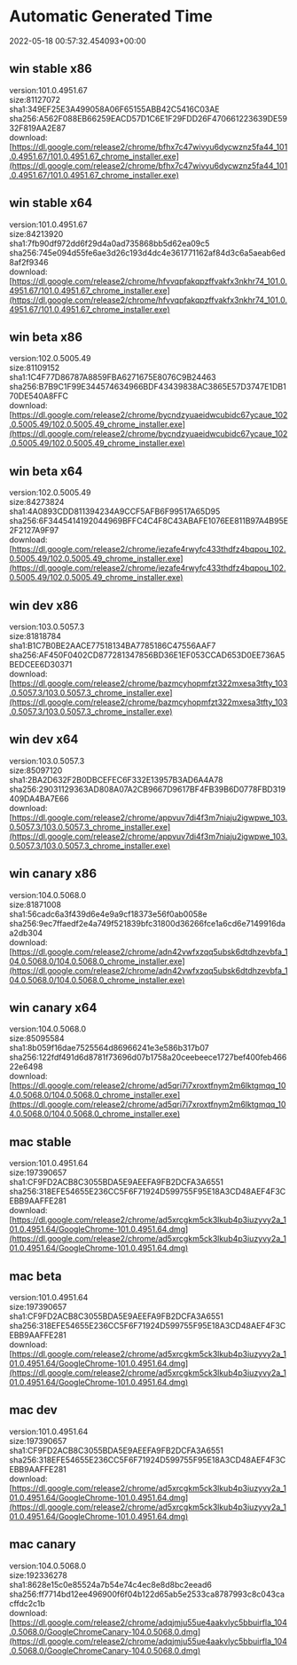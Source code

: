 # Automatic Generated Time
2022-05-18 00:57:32.454093+00:00

## win stable x86
version:101.0.4951.67  
size:81127072  
sha1:349EF25E3A499058A06F65155ABB42C5416C03AE  
sha256:A562F088EB66259EACD57D1C6E1F29FDD26F470661223639DE5932F819AA2E87  
download:[https://dl.google.com/release2/chrome/bfhx7c47wivyu6dycwznz5fa44_101.0.4951.67/101.0.4951.67_chrome_installer.exe](https://dl.google.com/release2/chrome/bfhx7c47wivyu6dycwznz5fa44_101.0.4951.67/101.0.4951.67_chrome_installer.exe)  

## win stable x64
version:101.0.4951.67  
size:84213920  
sha1:7fb90df972dd6f29d4a0ad735868bb5d62ea09c5  
sha256:745e094d55fe6ae3d26c193d4dc4e361771162af84d3c6a5aeab6ed8af2f9346  
download:[https://dl.google.com/release2/chrome/hfvvqpfakqpzffvakfx3nkhr74_101.0.4951.67/101.0.4951.67_chrome_installer.exe](https://dl.google.com/release2/chrome/hfvvqpfakqpzffvakfx3nkhr74_101.0.4951.67/101.0.4951.67_chrome_installer.exe)  

## win beta x86
version:102.0.5005.49  
size:81109152  
sha1:1C4F77D86787A8859FBA6271675E8076C9B24463  
sha256:B7B9C1F99E344574634966BDF43439838AC3865E57D3747E1DB170DE540A8FFC  
download:[https://dl.google.com/release2/chrome/bycndzyuaeidwcubidc67ycaue_102.0.5005.49/102.0.5005.49_chrome_installer.exe](https://dl.google.com/release2/chrome/bycndzyuaeidwcubidc67ycaue_102.0.5005.49/102.0.5005.49_chrome_installer.exe)  

## win beta x64
version:102.0.5005.49  
size:84273824  
sha1:4A0893CDD811394234A9CCF5AFB6F99517A65D95  
sha256:6F3445414192044969BFFC4C4F8C43ABAFE1076EE811B97A4B95E2F2127A9F97  
download:[https://dl.google.com/release2/chrome/iezafe4rwyfc433thdfz4bqpou_102.0.5005.49/102.0.5005.49_chrome_installer.exe](https://dl.google.com/release2/chrome/iezafe4rwyfc433thdfz4bqpou_102.0.5005.49/102.0.5005.49_chrome_installer.exe)  

## win dev x86
version:103.0.5057.3  
size:81818784  
sha1:B1C7B0BE2AACE77518134BA7785186C47556AAF7  
sha256:AF450F0402CD877281347856BD36E1EF053CCAD653D0EE736A5BEDCEE6D30371  
download:[https://dl.google.com/release2/chrome/bazmcyhopmfzt322mxesa3tfty_103.0.5057.3/103.0.5057.3_chrome_installer.exe](https://dl.google.com/release2/chrome/bazmcyhopmfzt322mxesa3tfty_103.0.5057.3/103.0.5057.3_chrome_installer.exe)  

## win dev x64
version:103.0.5057.3  
size:85097120  
sha1:2BA2D632F2B0DBCEFEC6F332E13957B3AD6A4A78  
sha256:29031129363AD808A07A2CB9667D9617BF4FB39B6D0778FBD319409DA4BA7E66  
download:[https://dl.google.com/release2/chrome/appvuv7di4f3m7niaju2igwpwe_103.0.5057.3/103.0.5057.3_chrome_installer.exe](https://dl.google.com/release2/chrome/appvuv7di4f3m7niaju2igwpwe_103.0.5057.3/103.0.5057.3_chrome_installer.exe)  

## win canary x86
version:104.0.5068.0  
size:81871008  
sha1:56cadc6a3f439d6e4e9a9cf18373e56f0ab0058e  
sha256:9ec7ffaedf2e4a749f521839bfc31800d36266fce1a6cd6e7149916daa2db304  
download:[https://dl.google.com/release2/chrome/adn42vwfxzqq5ubsk6dtdhzevbfa_104.0.5068.0/104.0.5068.0_chrome_installer.exe](https://dl.google.com/release2/chrome/adn42vwfxzqq5ubsk6dtdhzevbfa_104.0.5068.0/104.0.5068.0_chrome_installer.exe)  

## win canary x64
version:104.0.5068.0  
size:85095584  
sha1:8b059f16dae7525564d86966241e3e586b317b07  
sha256:122fdf491d6d8781f73696d07b1758a20ceebeece1727bef400feb46622e6498  
download:[https://dl.google.com/release2/chrome/ad5qri7i7xroxtfnym2m6lktgmqq_104.0.5068.0/104.0.5068.0_chrome_installer.exe](https://dl.google.com/release2/chrome/ad5qri7i7xroxtfnym2m6lktgmqq_104.0.5068.0/104.0.5068.0_chrome_installer.exe)  

## mac stable
version:101.0.4951.64  
size:197390657  
sha1:CF9FD2ACB8C3055BDA5E9AEEFA9FB2DCFA3A6551  
sha256:318EFE54655E236CC5F6F71924D599755F95E18A3CD48AEF4F3CEBB9AAFFE281  
download:[https://dl.google.com/release2/chrome/ad5xrcgkm5ck3lkub4p3iuzyvy2a_101.0.4951.64/GoogleChrome-101.0.4951.64.dmg](https://dl.google.com/release2/chrome/ad5xrcgkm5ck3lkub4p3iuzyvy2a_101.0.4951.64/GoogleChrome-101.0.4951.64.dmg)  

## mac beta
version:101.0.4951.64  
size:197390657  
sha1:CF9FD2ACB8C3055BDA5E9AEEFA9FB2DCFA3A6551  
sha256:318EFE54655E236CC5F6F71924D599755F95E18A3CD48AEF4F3CEBB9AAFFE281  
download:[https://dl.google.com/release2/chrome/ad5xrcgkm5ck3lkub4p3iuzyvy2a_101.0.4951.64/GoogleChrome-101.0.4951.64.dmg](https://dl.google.com/release2/chrome/ad5xrcgkm5ck3lkub4p3iuzyvy2a_101.0.4951.64/GoogleChrome-101.0.4951.64.dmg)  

## mac dev
version:101.0.4951.64  
size:197390657  
sha1:CF9FD2ACB8C3055BDA5E9AEEFA9FB2DCFA3A6551  
sha256:318EFE54655E236CC5F6F71924D599755F95E18A3CD48AEF4F3CEBB9AAFFE281  
download:[https://dl.google.com/release2/chrome/ad5xrcgkm5ck3lkub4p3iuzyvy2a_101.0.4951.64/GoogleChrome-101.0.4951.64.dmg](https://dl.google.com/release2/chrome/ad5xrcgkm5ck3lkub4p3iuzyvy2a_101.0.4951.64/GoogleChrome-101.0.4951.64.dmg)  

## mac canary
version:104.0.5068.0  
size:192336278  
sha1:8628e15c0e85524a7b54e74c4ec8e8d8bc2eead6  
sha256:ff7714bd12ee496900f6f04b122d65ab5e2533ca8787993c8c043cacffdc2c1b  
download:[https://dl.google.com/release2/chrome/adqjmju55ue4aakvlyc5bbuirfla_104.0.5068.0/GoogleChromeCanary-104.0.5068.0.dmg](https://dl.google.com/release2/chrome/adqjmju55ue4aakvlyc5bbuirfla_104.0.5068.0/GoogleChromeCanary-104.0.5068.0.dmg)  

